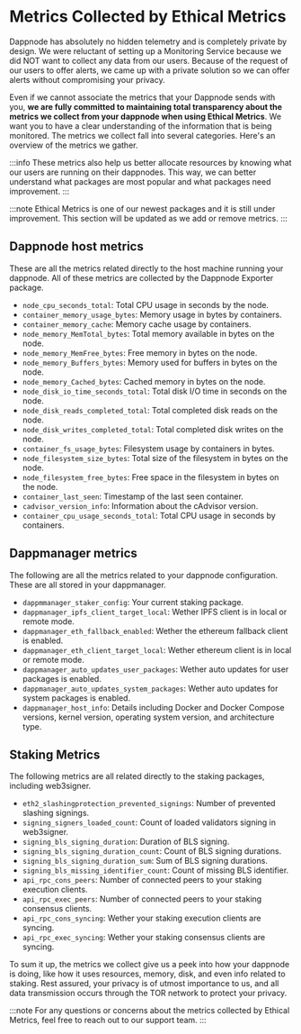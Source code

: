 # Metrics Collected by Ethical Metrics

Dappnode has absolutely no hidden telemetry and is completely private by design. We were reluctant of setting up a Monitoring Service because we did NOT want to collect any data from our users. Because of the request of our users to offer alerts, we came up with a private solution so we can offer alerts without compromising your privacy.

Even if we cannot associate the metrics that your Dappnode sends with you, **we are fully committed to maintaining total transparency about the metrics we collect from your dappnode when using Ethical Metrics**. We want you to have a clear understanding of the information that is being monitored. The metrics we collect fall into several categories. Here's an overview of the metrics we gather.

:::info
These metrics also help us better allocate resources by knowing what our users are running on their dappnodes. This way, we can better understand what packages are most popular and what packages need improvement.
:::

:::note
Ethical Metrics is one of our newest packages and it is still under improvement. This section will be updated as we add or remove metrics.
:::

## Dappnode host metrics

These are all the metrics related directly to the host machine running your dappnode. All of these metrics are collected by the Dappnode Exporter package.
- `node_cpu_seconds_total`: Total CPU usage in seconds by the node.
- `container_memory_usage_bytes`: Memory usage in bytes by containers.
- `container_memory_cache`: Memory cache usage by containers.
- `node_memory_MemTotal_bytes`: Total memory available in bytes on the node.
- `node_memory_MemFree_bytes`: Free memory in bytes on the node.
- `node_memory_Buffers_bytes`: Memory used for buffers in bytes on the node.
- `node_memory_Cached_bytes`: Cached memory in bytes on the node.
- `node_disk_io_time_seconds_total`: Total disk I/O time in seconds on the node.
- `node_disk_reads_completed_total`: Total completed disk reads on the node.
- `node_disk_writes_completed_total`: Total completed disk writes on the node.
- `container_fs_usage_bytes`: Filesystem usage by containers in bytes.
- `node_filesystem_size_bytes`: Total size of the filesystem in bytes on the node.
- `node_filesystem_free_bytes`: Free space in the filesystem in bytes on the node.
- `container_last_seen`: Timestamp of the last seen container.
- `cadvisor_version_info`: Information about the cAdvisor version.
- `container_cpu_usage_seconds_total`: Total CPU usage in seconds by containers.

## Dappmanager metrics
The following are all the metrics related to your dappnode configuration. These are all stored in your dappmanager.
- `dappmmanager_staker_config`: Your current staking package. 
- `dappmanager_ipfs_client_target_local`: Wether IPFS client is in local or remote mode.
- `dappmanager_eth_fallback_enabled`: Wether the ethereum fallback client is enabled.
- `dappmanager_eth_client_target_local`: Wether ethereum client is in local or remote mode.
- `dappmanager_auto_updates_user_packages`: Wether auto updates for user packages is enabled.
- `dappmanager_auto_updates_system_packages`: Wether auto updates for system packages is enabled.
- `dappmanager_host_info`: Details including Docker and Docker Compose versions, kernel version, operating system version, and architecture type.

## Staking Metrics
The following metrics are all related directly to the staking packages, including web3signer.
- `eth2_slashingprotection_prevented_signings`: Number of prevented slashing signings.
- `signing_signers_loaded_count`: Count of loaded validators signing in web3signer.
- `signing_bls_signing_duration`: Duration of BLS signing.
- `signing_bls_signing_duration_count`: Count of BLS signing durations.
- `signing_bls_signing_duration_sum`: Sum of BLS signing durations.
- `signing_bls_missing_identifier_count`: Count of missing BLS identifier.
- `api_rpc_cons_peers`: Number of connected peers to your staking execution clients.
- `api_rpc_exec_peers`: Number of connected peers to your staking consensus clients.
- `api_rpc_cons_syncing`: Wether your staking execution clients are syncing.
- `api_rpc_exec_syncing`: Wether your staking consensus clients are syncing.


To sum it up, the metrics we collect give us a peek into how your dappnode is doing, like how it uses resources, memory, disk, and even info related to staking. Rest assured, your privacy is of utmost importance to us, and all data transmission occurs through the TOR network to protect your privacy.

:::note
For any questions or concerns about the metrics collected by Ethical Metrics, feel free to reach out to our support team.
:::